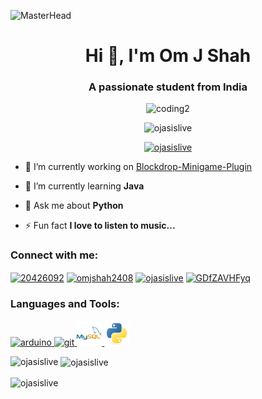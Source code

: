 ![MasterHead](https://media1.giphy.com/media/coxQHKASG60HrHtvkt/giphy.gif?cid=790b7611a194e84de00668e6ca4f58547128d25b010398aa&rid=giphy.gif&ct=g)
<h1 align="center">Hi 👋, I'm Om J Shah</h1>
<h3 align="center">A passionate student from India</h3>


<p align="center"><img src="https://miro.medium.com/max/828/1*Urc28sbnORGOW5oyohQ06g.gif" alt="coding2" width="300" /> </p>
<p align="center"> <img src="https://komarev.com/ghpvc/?username=ojasislive&label=Profile%20views&color=0e75b6&style=flat" alt="ojasislive" width="300" /> </p>
<p align="center"> <a href="https://github.com/ryo-ma/github-profile-trophy"><img src="https://github-profile-trophy.vercel.app/?username=OJASisLive&theme=onestar" alt="ojasislive" /></a> </p>

- 🔭 I’m currently working on [Blockdrop-Minigame-Plugin](https://github.com/OJASisLive/Blockdrop-Minigame)

- 🌱 I’m currently learning **Java**

- 💬 Ask me about **Python**

- ⚡ Fun fact **I love to listen to music...**

<h3 align="left">Connect with me:</h3>
<p align="left">
<a href="https://stackoverflow.com/users/20426092" target="blank"><img align="center" src="https://raw.githubusercontent.com/rahuldkjain/github-profile-readme-generator/master/src/images/icons/Social/stack-overflow.svg" alt="20426092" height="30" width="40" /></a>
<a href="https://instagram.com/" target="blank"><img align="center" src="https://raw.githubusercontent.com/rahuldkjain/github-profile-readme-generator/master/src/images/icons/Social/instagram.svg" alt="omjshah2408" height="30" width="40" /></a>
<a href="https://www.youtube.com/channel/UCsA5uZVTmy7ZtvoD2qAFHBw" target="blank"><img align="center" src="https://raw.githubusercontent.com/rahuldkjain/github-profile-readme-generator/master/src/images/icons/Social/youtube.svg" alt="ojasislive" height="30" width="40" /></a>
<a href="https://discord.gg/GDfZAVHFyq" target="blank"><img align="center" src="https://raw.githubusercontent.com/rahuldkjain/github-profile-readme-generator/master/src/images/icons/Social/discord.svg" alt="GDfZAVHFyq" height="30" width="40" /></a>
</p>

<h3 align="left">Languages and Tools:</h3>
<p align="left"> <a href="https://www.arduino.cc/" target="_blank" rel="noreferrer"> <img src="https://cdn.worldvectorlogo.com/logos/arduino-1.svg" alt="arduino" width="40" height="40"/> </a> <a href="https://git-scm.com/" target="_blank" rel="noreferrer"> <img src="https://www.vectorlogo.zone/logos/git-scm/git-scm-icon.svg" alt="git" width="40" height="40"/> </a> <a href="https://www.mysql.com/" target="_blank" rel="noreferrer"> <img src="https://raw.githubusercontent.com/devicons/devicon/master/icons/mysql/mysql-original-wordmark.svg" alt="mysql" width="40" height="40"/> </a> <a href="https://www.python.org" target="_blank" rel="noreferrer"> <img src="https://raw.githubusercontent.com/devicons/devicon/master/icons/python/python-original.svg" alt="python" width="40" height="40"/> </a> </p>

<p><img align="left" src="https://github-readme-stats.vercel.app/api/top-langs?username=ojasislive&show_icons=true&locale=en&layout=compact" alt="ojasislive" /></p>

<p>&nbsp;<img align="center" src="https://github-readme-stats.vercel.app/api?username=ojasislive&show_icons=true&locale=en" alt="ojasislive" /></p>

<p><img align="center" src="https://github-readme-streak-stats.herokuapp.com/?user=ojasislive&" alt="ojasislive" /></p>

